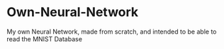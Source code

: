 # Own-Neural-Network
My own Neural Network, made from scratch, and intended to be able to read the MNIST Database
